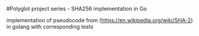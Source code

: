 #Polyglot project series - SHA256 implementation in Go

implementation of pseudocode from (https://en.wikipedia.org/wiki/SHA-2) in golang with corresponding tests
